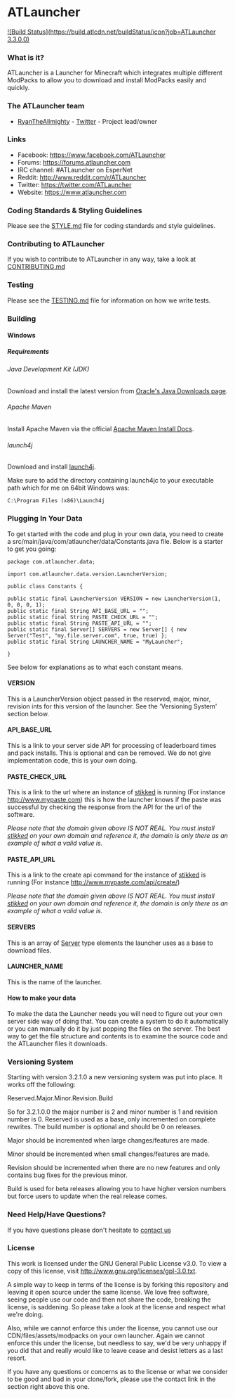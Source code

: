 ATLauncher
====================================

[![Build Status](https://build.atlcdn.net/buildStatus/icon?job=ATLauncher 3.3.0.0)](https://build.atlcdn.net/job/ATLauncher%203.3.0.0/)

### What is it?

ATLauncher is a Launcher for Minecraft which integrates multiple different ModPacks to allow you to download and install ModPacks easily and quickly.

### The ATLauncher team

* [RyanTheAllmighty](https://github.com/RyanTheAllmighty) - [Twitter](https://twitter.com/RyanAllmighty1) - Project lead/owner

### Links

* Facebook: https://www.facebook.com/ATLauncher
* Forums: https://forums.atlauncher.com
* IRC channel: #ATLauncher on EsperNet
* Reddit: http://www.reddit.com/r/ATLauncher
* Twitter: https://twitter.com/ATLauncher
* Website: https://www.atlauncher.com

### Coding Standards & Styling Guidelines

Please see the [STYLE.md](STYLE.md) file for coding standards and style guidelines.

### Contributing to ATLauncher

If you wish to contribute to ATLauncher in any way, take a look at [CONTRIBUTING.md](CONTRIBUTING.md)

### Testing

Please see the [TESTING.md](TESTING.md) file for information on how we write tests.

### Building

#### Windows

##### Requirements

###### Java Development Kit (JDK)

Download and install the latest version from [Oracle's Java Downloads page](http://www.oracle.com/technetwork/java/javase/downloads/jdk7-downloads-1880260.html).

###### Apache Maven

Install Apache Maven via the official [Apache Maven Install Docs](http://maven.apache.org/download.cgi#Installation).

###### launch4j

Download and install [launch4j](http://sourceforge.net/projects/launch4j/files/launch4j-3/3.1.0-beta2/).

Make sure to add the directory containing launch4jc to your executable path which for me on 64bit Windows was:

```
C:\Program Files (x86)\Launch4j
```

### Plugging In Your Data

To get started with the code and plug in your own data, you need to create a src/main/java/com/atlauncher/data/Constants.java file. Below is a starter to get you going:

    package com.atlauncher.data;
    
    import com.atlauncher.data.version.LauncherVersion;

    public class Constants {

    public static final LauncherVersion VERSION = new LauncherVersion(1, 0, 0, 0, 1);
    public static final String API_BASE_URL = "";
    public static final String PASTE_CHECK_URL = "";
    public static final String PASTE_API_URL = "";
    public static final Server[] SERVERS = new Server[] { new Server("Test", "my.file.server.com", true, true) };
    public static final String LAUNCHER_NAME = "MyLauncher";
    
    }

See below for explanations as to what each constant means.

#### VERSION
This is a LauncherVersion object passed in the reserved, major, minor, revision ints for this version of the launcher. See the 'Versioning System' section below.

#### API_BASE_URL
This is a link to your server side API for processing of leaderboard times and pack installs. This is optional and can be removed. We do not give implementation code, this is your own doing.

#### PASTE_CHECK_URL
This is a link to the url where an instance of [stikked](https://github.com/claudehohl/Stikked) is running (For instance http://www.mypaste.com) this is how the launcher knows if the paste was successful by checking the response from the API for the url of the software.

*Please note that the domain given above IS NOT REAL. You must install [stikked](https://github.com/claudehohl/Stikked) on your own domain and reference it, the domain is only there as an example of what a valid value is.*

#### PASTE_API_URL
This is a link to the create api command for the instance of [stikked](https://github.com/claudehohl/Stikked) is running (For instance http://www.mypaste.com/api/create/)

*Please note that the domain given above IS NOT REAL. You must install [stikked](https://github.com/claudehohl/Stikked) on your own domain and reference it, the domain is only there as an example of what a valid value is.*

#### SERVERS
This is an array of [Server](https://github.com/ATLauncher/ATLauncher/blob/master/src/main/java/com/atlauncher/data/Server.java) type elements the launcher uses as a base to download files.

#### LAUNCHER_NAME
This is the name of the launcher.

#### How to make your data

To make the data the Launcher needs you will need to figure out your own server side way of doing that. You can create a system to do it automatically or you can manually do it by just popping the files on the server. The best way to get the file structure and contents is to examine the source code and the ATLauncher files it downloads.

### Versioning System

Starting with version 3.2.1.0 a new versioning system was put into place. It works off the following:

Reserved.Major.Minor.Revision.Build

So for 3.2.1.0.0 the major number is 2 and minor number is 1 and revision number is 0. Reserved is used as a base, only incremented on complete rewrites. The build number is optional and should be 0 on releases.

Major should be incremented when large changes/features are made.

Minor should be incremented when small changes/features are made.

Revision should be incremented when there are no new features and only contains bug fixes for the previous minor.

Build is used for beta releases allowing you to have higher version numbers but force users to update when the real release comes.

### Need Help/Have Questions?

If you have questions please don't hesitate to [contact us](https://www.atlauncher.com/contact-us/)

### License

This work is licensed under the GNU General Public License v3.0. To view a copy of this license, visit http://www.gnu.org/licenses/gpl-3.0.txt.

A simple way to keep in terms of the license is by forking this repository and leaving it open source under the same license. We love free software, seeing people use our code and then not share the code, breaking the license, is saddening. So please take a look at the license and respect what we're doing.

Also, while we cannot enforce this under the license, you cannot use our CDN/files/assets/modpacks on your own launcher. Again we cannot enforce this under the license, but needless to say, we'd be very unhappy if you did that and really would like to leave cease and desist letters as a last resort.

If you have any questions or concerns as to the license or what we consider to be good and bad in your clone/fork, please use the contact link in the section right above this one.
